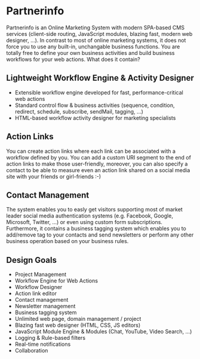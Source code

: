 # Partnerinfo
Partnerinfo is an Online Marketing System with modern SPA-based CMS services (client-side routing, JavaScript modules, blazing fast, modern web designer, ...). In contrast to most of online marketing systems, it does not force you to use any built-in, unchangable business functions. You are totally free to define your own business activities and build business workflows for your web actions. What does it contain?

## Lightweight Workflow Engine & Activity Designer

- Extensible workflow engine developed for fast, performance-critical web actions
- Standard control flow & business activities (sequence, condition, redirect, schedule, subscribe, sendMail, tagging, ...)
- HTML-based workflow activity designer for marketing specialists

## Action Links

You can create action links where each link can be associated with a workflow defined by you. You can add a custom URI segment to the end of action links to make those user-friendly, moreover, you can also specify a contact to be able to measure even an action link shared on a social media site with your friends or girl-friends :-)

## Contact Management

The system enables you to easly get visitors supporting most of market leader social media authentication systems (e.g. Facebook, Google, Microsoft, Twitter, ...) or even using custom form subscriptions. Furthermore, it contains a business tagging system which enables you to add/remove tag to your contacts and send newsletters or perform any other business operation based on your business rules.

## Design Goals

- Project Management
- Workflow Engine for Web Actions
- Workflow Designer
- Action link editor
- Contact management
- Newsletter management
- Business tagging system
- Unlimited web page, domain management / project
- Blazing fast web designer (HTML, CSS, JS editors)
- JavaScript Module Engine & Modules (Chat, YouTube, Video Search, …)
- Logging & Rule-based filters
- Real-time notifications
- Collaboration

